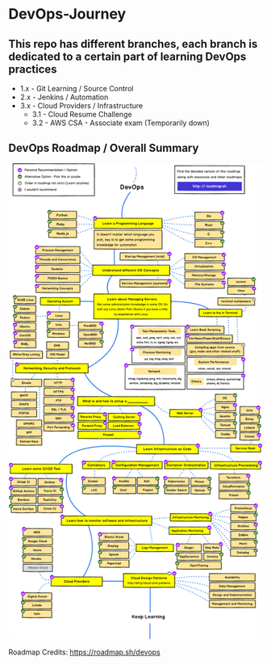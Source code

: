 # DevOps-Journey

## This repo has different branches, each branch is dedicated to a certain part of learning DevOps practices

- 1.x - Git Learning / Source Control
- 2.x - Jenkins / Automation
- 3.x - Cloud Providers / Infrastructure
    - 3.1 - Cloud Resume Challenge
    - 3.2 - AWS CSA - Associate exam (Temporarily down)


## DevOps Roadmap / Overall Summary

![My Image](devops.png)

Roadmap Credits: https://roadmap.sh/devops

